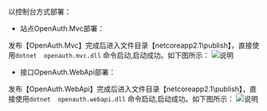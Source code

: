 以控制台方式部署：

* 站点OpenAuth.Mvc部署：

发布【OpenAuth.Mvc】完成后进入文件目录【netcoreapp2.1\publish】，直接使用`dotnet  openauth.mvc.dll` 命令启动,启动成功。如下图所示：
![说明](https://gitee.com/uploads/images/2018/0328/150659_6900820e_362401.png "说明")

* 接口OpenAuth.WebApi部署：

发布【OpenAuth.WebApi】完成后进入文件目录【netcoreapp2.1\publish】，直接使用`dotnet  openauth.webapi.dll` 命令启动,启动成功。如下图所示：
![说明](http://demo.openauth.me:8887/upload_files/190110165640616.jpg "说明")

